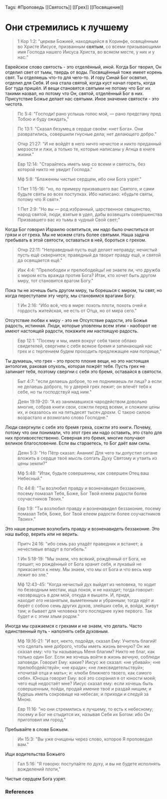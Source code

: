 Tags: #Проповедь
[[Святость]]
[[Грех]]
[[Посвящение]]
# Они стремились к лучшему

> 1 Кор 1:2: "церкви Божией, находящейся в Коринфе, освящённым во Христе Иисусе, призванным **святым**, со всеми призывающими имя Господа нашего Иисуса Христа, во всяком месте, у них и у нас:"

Еврейское слово святость - это отделённый, иной. Когда Бог творил, Он отделил свет от тьмы, твердь от воды.
Посвящённый тоже имеет корень свят. Ты отделяешь что-то для чего-то. И гору Синай Бог освятил, отделил для Себя. И она стала святой, когда куст начал гореть, когда Бог туда пришёл. И вещи становятся святыми не потому что Бог их такими назвал, но потому что Он, святой, отделённый Бог в них. Присутствие Божье делает нас святыми.
Иное значение святости - это чистота. 

> Пс 5:4: "Господи! рано услышь голос мой, — рано предстану пред Тобою и буду ожидать,"

> Пс 13:1: "Сказал безумец в сердце своём: «нет Бога». Они развратились, совершили гнусные дела; нет делающего добро."

> Откр 21:27: "И не войдёт в него ничто нечистое и никто преданный мерзости и лжи, а только те, которые написаны у Агнца в книге жизни."

> Евр 12:14: "Старайтесь иметь мир со всеми и святость, без которой никто не увидит Господа."

> Мф 5:8: "Блаженны чистые сердцем, ибо они Бога узрят."

> 1 Пет 1:15-16: "но, по примеру призвавшего вас Святого, и сами будьте святы во всех поступках. Ибо написано: «будьте святы, потому что Я свят»."

> 1 Пет 2:9: "Но вы — род избранный, царственное священство, народ святой, люди, взятые в удел, дабы возвещать совершенства Призвавшего вас из тьмы в чудный Свой свет;"

Когда Бог говорил Израилю освятиться, им надо было очиститься от грязи и от греха.
Мы не можем стать более святыми. Наша задача пребывать в этой святости, оставаться в ней, бороться с грехом.  

> Откр 22:11: "Неправедный пусть ещё делает неправду; нечистый пусть ещё сквернится; праведный да творит правду ещё, и святой да освящается ещё."

> Иак 4:4: "Прелюбодеи и прелюбодейцы! не знаете ли, что дружба с миром есть вражда против Бога? Итак, кто хочет быть другом миру, тот становится врагом Богу."

Пока ты не хочешь быть другом миру, ты борешься с миром, ты свят, но когда переступаем эту черту, мы становимся врагами Богу.

> 1 Ин 2:16: "Ибо всё, что в мире: похоть плоти, похоть очей и гордость житейская, не есть от Отца, но от мира сего."

Отсутствие любви к миру - это не Отсутствие радости, это Божья радость, истинная. Люди, которые уловлены всем этим - наоборот не имеют настоящей радости, покажите им настоящую радость. 

> Евр 12:1: "Посему и мы, имея вокруг себя такое облако свидетелей, свергнем с себя всякое бремя и запинающий нас грех и с терпением будем проходить предлежащее нам поприще,"

Ты думаешь, что грех - это просто плохие вещи, но это настоящая антология, раковая опухоль, которая пожрёт тебя.
Пусть грех не запинает тебя, поэтому свергни с себя это бремя, оставайся в святости. 

> Быт 4:7: "если делаешь доброе, то не поднимаешь ли лица? а если не делаешь доброго, то у дверей грех лежит; он влечёт тебя к себе, но ты господствуй над ним."

> Деян 19:19-20: "А из занимавшихся чародейством довольно многие, собрав книги свои, сожгли перед всеми, и сложили цены их, и оказалось их на пятьдесят тысяч _драхм_. С такою силою возрастало и возмогало слово Господне."

Люди свергнули с себя это бремя греха, сожгли это книги. Почему, потому что они понимали, что этот грех им надо оставить, это стало для них противоестественно. Северная это бремя, многие получают великое благословение. Если вы стараетесь, то Бог даёт вам силы. 

> Деян 5:3: "Но Пётр сказал: Анания! Для чего _ты допустил_ сатане вложить в сердце твоё _мысль_ солгать Духу Святому и утаить из цены земли?"

> Мф 5:48: "Итак, будьте совершенны, как совершен Отец ваш Небесный."

> Пс 44:8: "Ты возлюбил правду и возненавидел беззаконие, посему помазал Тебя, Боже, Бог Твой елеем радости более соучастников Твоих."

> Евр 1:9: "Ты возлюбил правду и возненавидел беззаконие, посему помазал Тебя, Боже, Бог Твой елеем радости более соучастников Твоих»."

Это наше решение возлюбить правду и возненавидеть беззаконие. Это наш выбор, верить или не верить. 

> Притч 24:16: "ибо семь раз упадёт праведник и встанет; а нечестивые впадут в погибель."

> 1 Ин 5:18-19: "Мы знаем, что всякий, рождённый от Бога, не грешит; но рождённый от Бога хранит себя, и лукавый не прикасается к нему. Мы знаем, что мы от Бога и что весь мир лежит во зле."

> Мф 12:43-45: "Когда нечистый дух выйдет из человека, то ходит по безводным местам, ища покоя, и не находит; тогда говорит: «возвращусь в дом мой, откуда я вышел». И, придя, находит _его_ незанятым, выметенным и убранным; тогда идёт и берёт с собою семь других духов, злейших себя, и, войдя, живут там; и бывает для человека того последнее хуже первого. Так будет и с этим злым родом." 

Иногда мы сражаемся с грехами и не знаем, что делать. Часто единственный путь - наполнять себя духовным. 

> Мф 19:16-21: 
 "И вот, некто, подойдя, сказал Ему: Учитель благий! что сделать мне доброго, чтобы иметь жизнь вечную? Он же сказал ему: что ты называешь Меня благим? Никто не благ, как только один Бог. Если же хочешь войти в жизнь _вечную_, соблюди заповеди. Говорит Ему: какие? Иисус же сказал: «не убивай»; «не прелюбодействуй»; «не кради»; «не лжесвидетельствуй»; «почитай отца и мать»; и: «люби ближнего твоего, как самого себя». Юноша говорит Ему: всё это сохранил я от юности моей; чего ещё недостаёт мне? Иисус сказал ему: если хочешь быть совершенным, пойди, продай имение твоё и раздай нищим; и будешь иметь сокровище на небесах; и приходи и следуй за Мною.

> Евр 11:16: "но они стремились к лучшему, то есть к небесному; посему и Бог не стыдится их, называя Себя их Богом: ибо Он приготовил им город."

Пребывайте в слове Божьем. 

> Ин 15:3: "Вы уже очищены через слово, которое Я проповедал вам."

Ищи водительства Божьего 

> Гал 5:16: "Я говорю: поступайте по духу, и вы не будете исполнять вожделений плоти,"

Чистые сердцем Бога узрят.

### References
